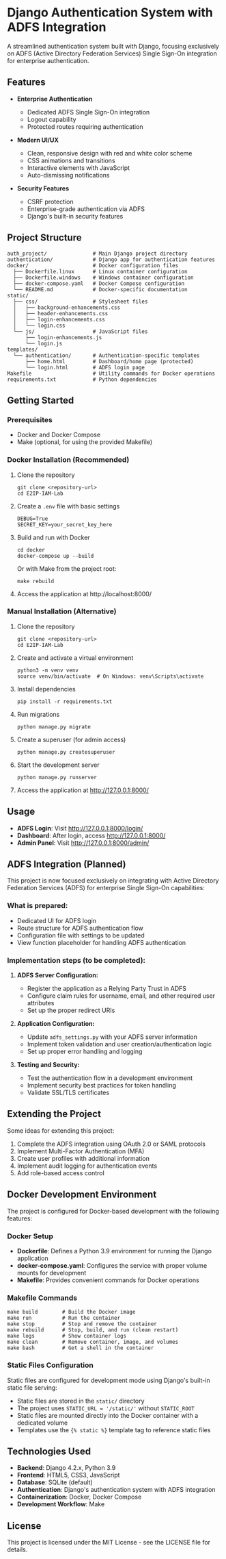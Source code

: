 # Django Authentication System with ADFS Integration

A streamlined authentication system built with Django, focusing exclusively on ADFS (Active Directory Federation Services) Single Sign-On integration for enterprise authentication.

## Features

- **Enterprise Authentication**

  - Dedicated ADFS Single Sign-On integration
  - Logout capability
  - Protected routes requiring authentication

- **Modern UI/UX**

  - Clean, responsive design with red and white color scheme
  - CSS animations and transitions
  - Interactive elements with JavaScript
  - Auto-dismissing notifications

- **Security Features**
  - CSRF protection
  - Enterprise-grade authentication via ADFS
  - Django's built-in security features

## Project Structure

```
auth_project/               # Main Django project directory
authentication/             # Django app for authentication features
docker/                     # Docker configuration files
  ├── Dockerfile.linux      # Linux container configuration
  ├── Dockerfile.windows    # Windows container configuration
  ├── docker-compose.yaml   # Docker Compose configuration
  └── README.md             # Docker-specific documentation
static/
  ├── css/                  # Stylesheet files
  │   ├── background-enhancements.css
  │   ├── header-enhancements.css
  │   ├── login-enhancements.css
  │   └── login.css
  └── js/                   # JavaScript files
      ├── login-enhancements.js
      └── login.js
templates/
  └── authentication/       # Authentication-specific templates
      ├── home.html         # Dashboard/home page (protected)
      └── login.html        # ADFS login page
Makefile                    # Utility commands for Docker operations
requirements.txt            # Python dependencies
```

## Getting Started

### Prerequisites

- Docker and Docker Compose
- Make (optional, for using the provided Makefile)

### Docker Installation (Recommended)

1. Clone the repository

   ```
   git clone <repository-url>
   cd E2IP-IAM-Lab
   ```

2. Create a `.env` file with basic settings

   ```
   DEBUG=True
   SECRET_KEY=your_secret_key_here
   ```

3. Build and run with Docker

   ```
   cd docker
   docker-compose up --build
   ```

   Or with Make from the project root:

   ```
   make rebuild
   ```

4. Access the application at http://localhost:8000/

### Manual Installation (Alternative)

1. Clone the repository

   ```
   git clone <repository-url>
   cd E2IP-IAM-Lab
   ```

2. Create and activate a virtual environment

   ```
   python3 -m venv venv
   source venv/bin/activate  # On Windows: venv\Scripts\activate
   ```

3. Install dependencies

   ```
   pip install -r requirements.txt
   ```

4. Run migrations

   ```
   python manage.py migrate
   ```

5. Create a superuser (for admin access)

   ```
   python manage.py createsuperuser
   ```

6. Start the development server

   ```
   python manage.py runserver
   ```

7. Access the application at http://127.0.0.1:8000/

## Usage

- **ADFS Login**: Visit http://127.0.0.1:8000/login/
- **Dashboard**: After login, access http://127.0.0.1:8000/
- **Admin Panel**: Visit http://127.0.0.1:8000/admin/

## ADFS Integration (Planned)

This project is now focused exclusively on integrating with Active Directory Federation Services (ADFS) for enterprise Single Sign-On capabilities:

### What is prepared:

- Dedicated UI for ADFS login
- Route structure for ADFS authentication flow
- Configuration file with settings to be updated
- View function placeholder for handling ADFS authentication

### Implementation steps (to be completed):

1. **ADFS Server Configuration:**

   - Register the application as a Relying Party Trust in ADFS
   - Configure claim rules for username, email, and other required user attributes
   - Set up the proper redirect URIs

2. **Application Configuration:**

   - Update `adfs_settings.py` with your ADFS server information
   - Implement token validation and user creation/authentication logic
   - Set up proper error handling and logging

3. **Testing and Security:**
   - Test the authentication flow in a development environment
   - Implement security best practices for token handling
   - Validate SSL/TLS certificates

## Extending the Project

Some ideas for extending this project:

1. Complete the ADFS integration using OAuth 2.0 or SAML protocols
2. Implement Multi-Factor Authentication (MFA)
3. Create user profiles with additional information
4. Implement audit logging for authentication events
5. Add role-based access control

## Docker Development Environment

The project is configured for Docker-based development with the following features:

### Docker Setup

- **Dockerfile**: Defines a Python 3.9 environment for running the Django application
- **docker-compose.yaml**: Configures the service with proper volume mounts for development
- **Makefile**: Provides convenient commands for Docker operations

### Makefile Commands

```
make build        # Build the Docker image
make run          # Run the container
make stop         # Stop and remove the container
make rebuild      # Stop, build, and run (clean restart)
make logs         # Show container logs
make clean        # Remove container, image, and volumes
make bash         # Get a shell in the container
```

### Static Files Configuration

Static files are configured for development mode using Django's built-in static file serving:

- Static files are stored in the `static/` directory
- The project uses `STATIC_URL = '/static/'` without `STATIC_ROOT`
- Static files are mounted directly into the Docker container with a dedicated volume
- Templates use the `{% static %}` template tag to reference static files

## Technologies Used

- **Backend**: Django 4.2.x, Python 3.9
- **Frontend**: HTML5, CSS3, JavaScript
- **Database**: SQLite (default)
- **Authentication**: Django's authentication system with ADFS integration
- **Containerization**: Docker, Docker Compose
- **Development Workflow**: Make

## License

This project is licensed under the MIT License - see the LICENSE file for details.

